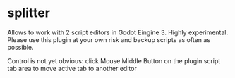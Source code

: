 # splitter
Allows to work with 2 script editors in Godot Eingine 3. Highly experimental.
Please use this plugin at your own risk and backup scripts as often as possible.

Сontrol is not yet obvious:
click Mouse Middle Button on the plugin script tab area to move active tab to another editor
